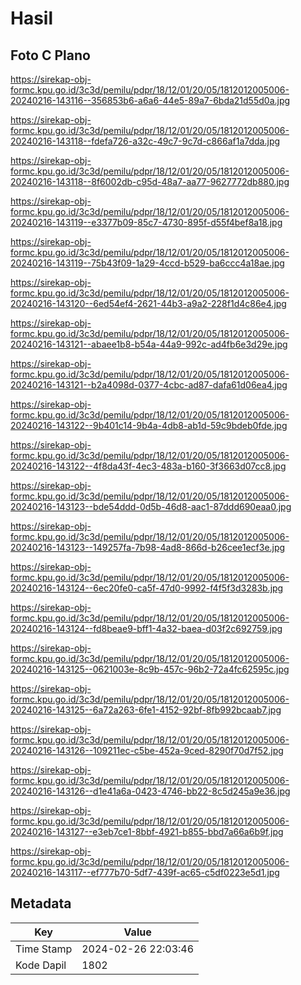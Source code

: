 # Hasil

## Foto C Plano

https://sirekap-obj-formc.kpu.go.id/3c3d/pemilu/pdpr/18/12/01/20/05/1812012005006-20240216-143116--356853b6-a6a6-44e5-89a7-6bda21d55d0a.jpg

https://sirekap-obj-formc.kpu.go.id/3c3d/pemilu/pdpr/18/12/01/20/05/1812012005006-20240216-143118--fdefa726-a32c-49c7-9c7d-c866af1a7dda.jpg

https://sirekap-obj-formc.kpu.go.id/3c3d/pemilu/pdpr/18/12/01/20/05/1812012005006-20240216-143118--8f6002db-c95d-48a7-aa77-9627772db880.jpg

https://sirekap-obj-formc.kpu.go.id/3c3d/pemilu/pdpr/18/12/01/20/05/1812012005006-20240216-143119--e3377b09-85c7-4730-895f-d55f4bef8a18.jpg

https://sirekap-obj-formc.kpu.go.id/3c3d/pemilu/pdpr/18/12/01/20/05/1812012005006-20240216-143119--75b43f09-1a29-4ccd-b529-ba6ccc4a18ae.jpg

https://sirekap-obj-formc.kpu.go.id/3c3d/pemilu/pdpr/18/12/01/20/05/1812012005006-20240216-143120--6ed54ef4-2621-44b3-a9a2-228f1d4c86e4.jpg

https://sirekap-obj-formc.kpu.go.id/3c3d/pemilu/pdpr/18/12/01/20/05/1812012005006-20240216-143121--abaee1b8-b54a-44a9-992c-ad4fb6e3d29e.jpg

https://sirekap-obj-formc.kpu.go.id/3c3d/pemilu/pdpr/18/12/01/20/05/1812012005006-20240216-143121--b2a4098d-0377-4cbc-ad87-dafa61d06ea4.jpg

https://sirekap-obj-formc.kpu.go.id/3c3d/pemilu/pdpr/18/12/01/20/05/1812012005006-20240216-143122--9b401c14-9b4a-4db8-ab1d-59c9bdeb0fde.jpg

https://sirekap-obj-formc.kpu.go.id/3c3d/pemilu/pdpr/18/12/01/20/05/1812012005006-20240216-143122--4f8da43f-4ec3-483a-b160-3f3663d07cc8.jpg

https://sirekap-obj-formc.kpu.go.id/3c3d/pemilu/pdpr/18/12/01/20/05/1812012005006-20240216-143123--bde54ddd-0d5b-46d8-aac1-87ddd690eaa0.jpg

https://sirekap-obj-formc.kpu.go.id/3c3d/pemilu/pdpr/18/12/01/20/05/1812012005006-20240216-143123--149257fa-7b98-4ad8-866d-b26cee1ecf3e.jpg

https://sirekap-obj-formc.kpu.go.id/3c3d/pemilu/pdpr/18/12/01/20/05/1812012005006-20240216-143124--6ec20fe0-ca5f-47d0-9992-f4f5f3d3283b.jpg

https://sirekap-obj-formc.kpu.go.id/3c3d/pemilu/pdpr/18/12/01/20/05/1812012005006-20240216-143124--fd8beae9-bff1-4a32-baea-d03f2c692759.jpg

https://sirekap-obj-formc.kpu.go.id/3c3d/pemilu/pdpr/18/12/01/20/05/1812012005006-20240216-143125--0621003e-8c9b-457c-96b2-72a4fc62595c.jpg

https://sirekap-obj-formc.kpu.go.id/3c3d/pemilu/pdpr/18/12/01/20/05/1812012005006-20240216-143125--6a72a263-6fe1-4152-92bf-8fb992bcaab7.jpg

https://sirekap-obj-formc.kpu.go.id/3c3d/pemilu/pdpr/18/12/01/20/05/1812012005006-20240216-143126--109211ec-c5be-452a-9ced-8290f70d7f52.jpg

https://sirekap-obj-formc.kpu.go.id/3c3d/pemilu/pdpr/18/12/01/20/05/1812012005006-20240216-143126--d1e41a6a-0423-4746-bb22-8c5d245a9e36.jpg

https://sirekap-obj-formc.kpu.go.id/3c3d/pemilu/pdpr/18/12/01/20/05/1812012005006-20240216-143127--e3eb7ce1-8bbf-4921-b855-bbd7a66a6b9f.jpg

https://sirekap-obj-formc.kpu.go.id/3c3d/pemilu/pdpr/18/12/01/20/05/1812012005006-20240216-143117--ef777b70-5df7-439f-ac65-c5df0223e5d1.jpg


## Metadata

| Key        | Value               |
| ---------- | ------------------- |
| Time Stamp | 2024-02-26 22:03:46 |
| Kode Dapil | 1802                |



